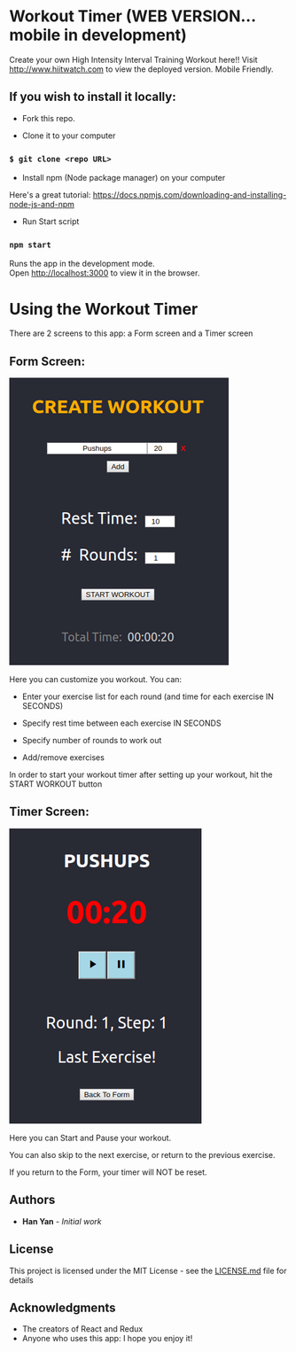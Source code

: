 # Workout Timer (WEB VERSION... mobile in development)

Create your own High Intensity Interval Training Workout here!!  Visit http://www.hiitwatch.com to view the deployed version.  Mobile Friendly.

## If you wish to install it locally:

* Fork this repo.

* Clone it to your computer

### `$ git clone <repo URL>`

* Install npm (Node package manager) on your computer

Here's a great tutorial: https://docs.npmjs.com/downloading-and-installing-node-js-and-npm

* Run Start script

### `npm start`

Runs the app in the development mode.<br>
Open [http://localhost:3000](http://localhost:3000) to view it in the browser.


# Using the Workout Timer

There are 2 screens to this app:  a Form screen and a Timer screen

## Form Screen:

![Form Screen](/src/images/formview.png)

Here you can customize you workout.  You can:

* Enter your exercise list for each round (and time for each exercise IN SECONDS)

* Specify rest time between each exercise IN SECONDS

* Specify number of rounds to work out

* Add/remove exercises

In order to start your workout timer after setting up your workout, hit the START WORKOUT button

## Timer Screen:

![Timer Screen](/src/images/timerview.png)

Here you can Start and Pause your workout.

You can also skip to the next exercise, or return to the previous exercise.

If you return to the Form, your timer will NOT be reset.  


## Authors

* **Han Yan** - *Initial work*

## License

This project is licensed under the MIT License - see the [LICENSE.md](LICENSE.md) file for details

## Acknowledgments

* The creators of React and Redux
* Anyone who uses this app:  I hope you enjoy it!